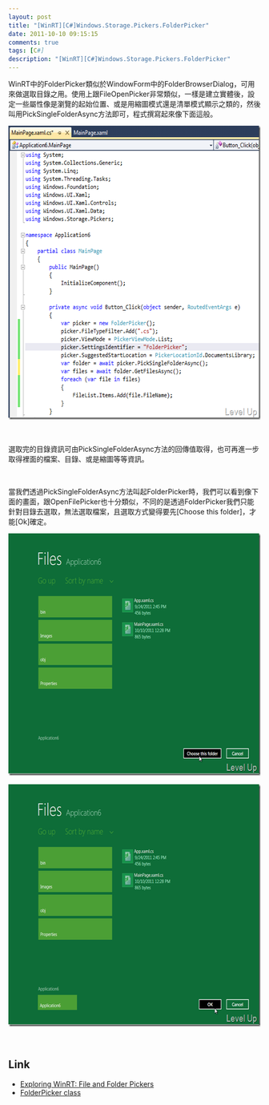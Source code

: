 ```yaml
---
layout: post
title: "[WinRT][C#]Windows.Storage.Pickers.FolderPicker"
date: 2011-10-10 09:15:15
comments: true
tags: [C#]
description: "[WinRT][C#]Windows.Storage.Pickers.FolderPicker"
---
```

<p>WinRT中的FolderPicker類似於WindowForm中的FolderBrowserDialog，可用來做選取目錄之用。使用上跟FileOpenPicker非常類似，一樣是建立實體後，設定一些屬性像是瀏覽的起始位置、或是用縮圖模式還是清單模式顯示之類的，然後叫用PickSingleFolderAsync方法即可，程式撰寫起來像下面這般。</p>  <p><img style="border-bottom: 0px; border-left: 0px; border-top: 0px; border-right: 0px" border="0" alt="image" src="\images\posts\40780\image_thumb_2.png" width="600" height="587" /></a></p>  <p> </p>  <p>選取完的目錄資訊可由PickSingleFolderAsync方法的回傳值取得，也可再進一步取得裡面的檔案、目錄、或是縮圖等等資訊。</p>  <p> </p>  <p>當我們透過PickSingleFolderAsync方法叫起FolderPicker時，我們可以看到像下面的畫面，跟OpenFilePicker也十分類似，不同的是透過FolderPicker我們只能針對目錄去選取，無法選取檔案，且選取方式變得要先[Choose this folder]，才能[Ok]確定。</p>  <p><a href="http://files.dotblogs.com.tw/larrynung/1110/WinRTCWindows.Storage.Picke.FolderPicker_12AF1/image_2.png"><img style="border-bottom: 0px; border-left: 0px; border-top: 0px; border-right: 0px" border="0" alt="image" src="\images\posts\40780\image_thumb.png" width="633" height="484" /></a> </p>  <p><a href="http://files.dotblogs.com.tw/larrynung/1110/WinRTCWindows.Storage.Picke.FolderPicker_12AF1/image_4.png"><img style="border-bottom: 0px; border-left: 0px; border-top: 0px; border-right: 0px" border="0" alt="image" src="\images\posts\40780\image_thumb_1.png" width="633" height="484" /></a> </p>  <p> </p>  <h2>Link</h2>  <ul>   <li><a href="http://lunarfrog.com/blog/2011/10/07/winrt-file-and-folder-pickers/" target="_blank">Exploring WinRT: File and Folder Pickers</a></li>    <li><a href="http://msdn.microsoft.com/en-us/library/windows/apps/br207881(v=VS.85).aspx" target="_blank">FolderPicker class</li> </ul>